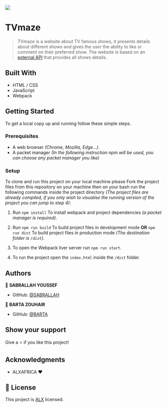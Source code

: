![](https://img.shields.io/badge/Microverse-blueviolet)

# TVmaze

> TVmaze is a website about TV famous shows, it presents details about different shows and gives the user the ability to like or comment on their preferred show. The website is based on an [external API](https://www.tvmaze.com/api) that provides all shows details.


## Built With

- HTML / CSS
- JavaScript
- Webpack



## Getting Started

To get a local copy up and running follow these simple steps.

### Prerequisites

  - A web browser _(Chrome, Mozilla, Edge...)_.
  - A packet manager _(In the following instruction npm will be used, you can choose any packet manager you like)_

### Setup

  To clone and run this project on your local machine please Fork the project files from this repository on your machine then on your bash run the following commands inside the project directory _(The project files are already compiled, if you only wish to visualise the running version of the project you can jump to step 4)_: 

1. Run `npm install` To install webpack and project dependencies _(a packet manager is required)_.

2. Run `npm run build` To build project files in development mode **OR** `npm run dist` To build project files in production mode _(The destination folder is `/dist`)_.

3. To open the Webpack liver server run `npm run start`.
   
4. To run the project open the `index.html` inside the `/dist` folder.


## Authors

👤 **SABRALLAH YOUSSEF**

- GitHub: [@SABRALLAH](https://github.com/sabrallah)

👤 **BARTA ZOUHAIR**

- GitHub: [@BARTA](https://github.com/bartazouhair)



## Show your support

Give a ⭐️ if you like this project!

## Acknowledgments

- ALXAFRICA :heart:

## 📝 License

This project is [ALX](./LICENSE) licensed.
